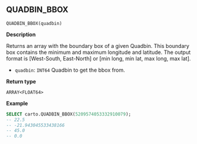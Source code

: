 ## QUADBIN_BBOX

```sql:signature
QUADBIN_BBOX(quadbin)
```

**Description**

Returns an array with the boundary box of a given Quadbin. This boundary box contains the minimum and maximum longitude and latitude. The output format is [West-South, East-North] or [min long, min lat, max long, max lat].

* `quadbin`: `INT64` Quadbin to get the bbox from.

**Return type**

`ARRAY<FLOAT64>`

**Example**

```sql
SELECT carto.QUADBIN_BBOX(5209574053332910079);
-- 22.5
-- -21.943045533438166
-- 45.0
-- 0.0
```
